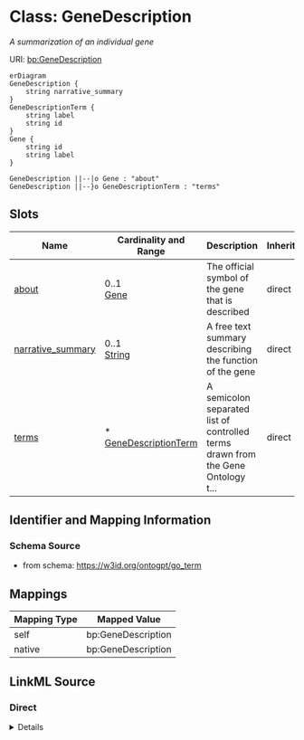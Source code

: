 

# Class: GeneDescription


_A summarization of an individual gene_





URI: [bp:GeneDescription](http://w3id.org/ontogpt/biological-process-templateGeneDescription)



```mermaid
erDiagram
GeneDescription {
    string narrative_summary  
}
GeneDescriptionTerm {
    string label  
    string id  
}
Gene {
    string id  
    string label  
}

GeneDescription ||--|o Gene : "about"
GeneDescription ||--}o GeneDescriptionTerm : "terms"

```



<!-- no inheritance hierarchy -->


## Slots

| Name | Cardinality and Range | Description | Inheritance |
| ---  | --- | --- | --- |
| [about](about.md) | 0..1 <br/> [Gene](Gene.md) | The official symbol of the gene that is described | direct |
| [narrative_summary](narrative_summary.md) | 0..1 <br/> [String](String.md) | A free text summary describing the function of the gene | direct |
| [terms](terms.md) | * <br/> [GeneDescriptionTerm](GeneDescriptionTerm.md) | A semicolon separated list of controlled terms drawn from the Gene Ontology t... | direct |









## Identifier and Mapping Information







### Schema Source


* from schema: https://w3id.org/ontogpt/go_term





## Mappings

| Mapping Type | Mapped Value |
| ---  | ---  |
| self | bp:GeneDescription |
| native | bp:GeneDescription |





## LinkML Source

<!-- TODO: investigate https://stackoverflow.com/questions/37606292/how-to-create-tabbed-code-blocks-in-mkdocs-or-sphinx -->

### Direct

<details>
```yaml
name: GeneDescription
description: A summarization of an individual gene
from_schema: https://w3id.org/ontogpt/go_term
attributes:
  about:
    name: about
    description: The official symbol of the gene that is described. For example "TP53".
      Do not include the word "gene" in the answer.
    from_schema: https://w3id.org/ontogpt/go_term
    rank: 1000
    domain_of:
    - GeneDescription
    range: Gene
  narrative_summary:
    name: narrative_summary
    description: A free text summary describing the function of the gene
    from_schema: https://w3id.org/ontogpt/go_term
    rank: 1000
    domain_of:
    - GeneDescription
    range: string
  terms:
    name: terms
    description: A semicolon separated list of controlled terms drawn from the Gene
      Ontology that describe the function of the gene
    from_schema: https://w3id.org/ontogpt/go_term
    rank: 1000
    multivalued: true
    domain_of:
    - GeneDescription
    range: GeneDescriptionTerm

```
</details>

### Induced

<details>
```yaml
name: GeneDescription
description: A summarization of an individual gene
from_schema: https://w3id.org/ontogpt/go_term
attributes:
  about:
    name: about
    description: The official symbol of the gene that is described. For example "TP53".
      Do not include the word "gene" in the answer.
    from_schema: https://w3id.org/ontogpt/go_term
    rank: 1000
    alias: about
    owner: GeneDescription
    domain_of:
    - GeneDescription
    range: Gene
  narrative_summary:
    name: narrative_summary
    description: A free text summary describing the function of the gene
    from_schema: https://w3id.org/ontogpt/go_term
    rank: 1000
    alias: narrative_summary
    owner: GeneDescription
    domain_of:
    - GeneDescription
    range: string
  terms:
    name: terms
    description: A semicolon separated list of controlled terms drawn from the Gene
      Ontology that describe the function of the gene
    from_schema: https://w3id.org/ontogpt/go_term
    rank: 1000
    multivalued: true
    alias: terms
    owner: GeneDescription
    domain_of:
    - GeneDescription
    range: GeneDescriptionTerm

```
</details>